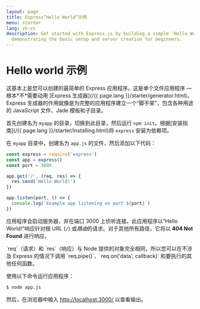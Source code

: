```yaml
---
layout: page
title: Express“Hello World”示例
menu: starter
lang: zh-cn
description: Get started with Express.js by building a simple 'Hello World' application,
  demonstrating the basic setup and server creation for beginners.
---
```


# Hello world 示例

<div class="doc-box doc-info" markdown="1">
这基本上是您可以创建的最简单的 Express 应用程序。这是单个文件应用程序 &mdash; 根本*不*需要动用 [Express 生成器](/{{ page.lang }}/starter/generator.html)。Express 生成器的作用就像是为完整的应用程序建立一个“脚手架”，包含各种用途的 JavaScript 文件、Jade 模板和子目录。
</div>

首先创建名为 `myapp` 的目录，切换到此目录，然后运行 `npm init`。根据[安装指南](/{{ page.lang }}/starter/installing.html)将 `express` 安装为依赖项。

在 `myapp` 目录中，创建名为 `app.js` 的文件，然后添加以下代码：

```js
const express = require('express')
const app = express()
const port = 3000

app.get('/', (req, res) => {
  res.send('Hello World!')
})

app.listen(port, () => {
  console.log(`Example app listening on port ${port}`)
})
```

应用程序会启动服务器，并在端口 3000 上侦听连接。此应用程序以“Hello World!”响应针对根 URL (`/`) 或*路由*的请求。对于其他所有路径，它将以 **404 Not Found** 进行响应。

<div class="doc-box doc-notice" markdown="1">
`req`（请求）和 `res`（响应）与 Node 提供的对象完全相同，所以您可以在不涉及 Express 的情况下调用 `req.pipe()`、`req.on('data', callback)` 和要执行的其他任何函数。
</div>

使用以下命令运行应用程序：

```bash
$ node app.js
```

然后，在浏览器中输入 [http://localhost:3000/](http://localhost:3000/) 以查看输出。

